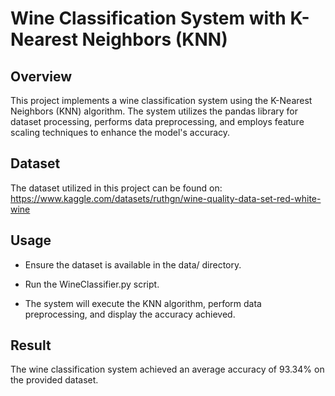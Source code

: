 # Wine Classification System with K-Nearest Neighbors (KNN)

## Overview

This project implements a wine classification system using the K-Nearest Neighbors (KNN) algorithm. The system utilizes the pandas library for dataset processing, performs data preprocessing, and employs feature scaling techniques to enhance the model's accuracy.

## Dataset

The dataset utilized in this project can be found on: https://www.kaggle.com/datasets/ruthgn/wine-quality-data-set-red-white-wine


## Usage
- Ensure the dataset is available in the data/ directory.

- Run the WineClassifier.py script.

- The system will execute the KNN algorithm, perform data preprocessing, and display the accuracy achieved.


## Result
The wine classification system achieved an average accuracy of 93.34% on the provided dataset.

